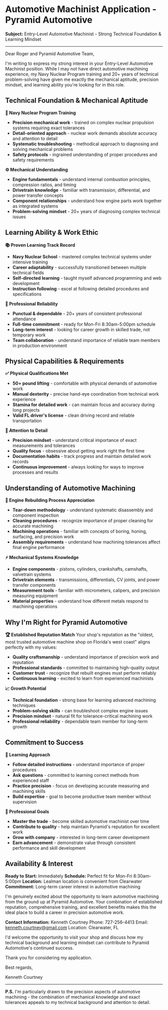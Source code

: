 # Automotive Machinist Application - Pyramid Automotive

**Subject:** Entry-Level Automotive Machinist - Strong Technical Foundation & Learning Mindset

---

Dear Roger and Pyramid Automotive Team,

I'm writing to express my strong interest in your Entry-Level Automotive Machinist position. While I may not have direct automotive machining experience, my Navy Nuclear Program training and 20+ years of technical problem-solving have given me exactly the mechanical aptitude, precision mindset, and learning ability you're looking for in this role.

## Technical Foundation & Mechanical Aptitude

**🔧 Navy Nuclear Program Training**
- **Precision mechanical work** - trained on complex nuclear propulsion systems requiring exact tolerances
- **Detail-oriented approach** - nuclear work demands absolute accuracy and attention to detail
- **Systematic troubleshooting** - methodical approach to diagnosing and solving mechanical problems
- **Safety protocols** - ingrained understanding of proper procedures and safety requirements

**⚙️ Mechanical Understanding**
- **Engine fundamentals** - understand internal combustion principles, compression ratios, and timing
- **Drivetrain knowledge** - familiar with transmission, differential, and power transfer concepts
- **Component relationships** - understand how engine parts work together as integrated systems
- **Problem-solving mindset** - 20+ years of diagnosing complex technical issues

## Learning Ability & Work Ethic

**📚 Proven Learning Track Record**
- **Navy Nuclear School** - mastered complex technical systems under intensive training
- **Career adaptability** - successfully transitioned between multiple technical fields
- **Self-directed learning** - taught myself advanced programming and web development
- **Instruction following** - excel at following detailed procedures and specifications

**💼 Professional Reliability**
- **Punctual & dependable** - 20+ years of consistent professional attendance
- **Full-time commitment** - ready for Mon-Fri 8:30am-5:00pm schedule
- **Long-term interest** - looking for career growth in skilled trade, not temporary work
- **Team collaboration** - understand importance of reliable team members in production environment

## Physical Capabilities & Requirements

**✅ Physical Qualifications Met**
- **50+ pound lifting** - comfortable with physical demands of automotive work
- **Manual dexterity** - precise hand-eye coordination from technical work experience
- **Stamina for detailed work** - can maintain focus and accuracy during long projects
- **Valid FL driver's license** - clean driving record and reliable transportation

**🎯 Attention to Detail**
- **Precision mindset** - understand critical importance of exact measurements and tolerances
- **Quality focus** - obsessive about getting work right the first time
- **Documentation habits** - track progress and maintain detailed work records
- **Continuous improvement** - always looking for ways to improve processes and results

## Understanding of Automotive Machining

**🔩 Engine Rebuilding Process Appreciation**
- **Tear-down methodology** - understand systematic disassembly and component inspection
- **Cleaning procedures** - recognize importance of proper cleaning for accurate machining
- **Machining operations** - familiar with concepts of boring, honing, surfacing, and precision work
- **Assembly requirements** - understand how machining tolerances affect final engine performance

**⚡ Mechanical Systems Knowledge**
- **Engine components** - pistons, cylinders, crankshafts, camshafts, valvetrain systems
- **Drivetrain elements** - transmissions, differentials, CV joints, and power transfer components
- **Measurement tools** - familiar with micrometers, calipers, and precision measuring equipment
- **Material properties** - understand how different metals respond to machining operations

## Why I'm Right for Pyramid Automotive

**🏆 Established Reputation Match**
Your shop's reputation as the "oldest, most trusted automotive machine shop on Florida's west coast" aligns perfectly with my values:
- **Quality craftsmanship** - understand importance of precision work and reputation
- **Professional standards** - committed to maintaining high-quality output
- **Customer trust** - recognize that rebuilt engines must perform reliably
- **Continuous learning** - excited to learn from experienced machinists

**📈 Growth Potential**
- **Technical foundation** - strong base for learning advanced machining techniques
- **Problem-solving skills** - can troubleshoot complex engine issues
- **Precision mindset** - natural fit for tolerance-critical machining work
- **Professional reliability** - dependable team member for long-term growth

## Commitment to Success

**🎯 Learning Approach**
- **Follow detailed instructions** - understand importance of proper procedures
- **Ask questions** - committed to learning correct methods from experienced staff
- **Practice precision** - focus on developing accurate measuring and machining skills
- **Build expertise** - goal to become productive team member without supervision

**💼 Professional Goals**
- **Master the trade** - become skilled automotive machinist over time
- **Contribute to quality** - help maintain Pyramid's reputation for excellent work
- **Grow with company** - interested in long-term career development
- **Earn advancement** - demonstrate value through consistent performance and skill development

## Availability & Interest

**Ready to Start:** Immediately
**Schedule:** Perfect fit for Mon-Fri 8:30am-5:00pm
**Location:** Lealman location is convenient from Clearwater
**Commitment:** Long-term career interest in automotive machining

I'm genuinely excited about the opportunity to learn automotive machining from the ground up at Pyramid Automotive. Your combination of established reputation, comprehensive training, and excellent benefits makes this the ideal place to build a career in precision automotive work.

**Contact Information:**
Kenneth Courtney
Phone: 727-256-4413
Email: kenneth.courtney@gmail.com
Location: Clearwater, FL

I'd welcome the opportunity to visit your shop and discuss how my technical background and learning mindset can contribute to Pyramid Automotive's continued success.

Thank you for considering my application.

Best regards,

Kenneth Courtney

---

**P.S.** I'm particularly drawn to the precision aspects of automotive machining - the combination of mechanical knowledge and exact tolerances appeals to my technical background and attention to detail.


